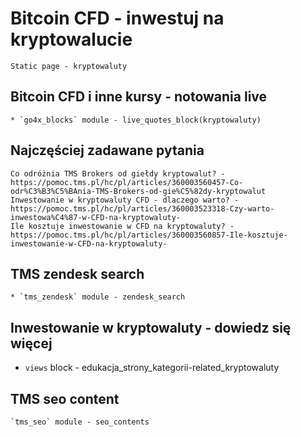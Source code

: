 # Bitcoin CFD - inwestuj na kryptowalucie
    Static page - kryptowaluty

## Bitcoin CFD i inne kursy - notowania live
    * `go4x_blocks` module - live_quotes_block(kryptowaluty)

## Najczęściej zadawane pytania
    Co odróżnia TMS Brokers od giełdy kryptowalut? - https://pomoc.tms.pl/hc/pl/articles/360003560457-Co-odr%C3%B3%C5%BAnia-TMS-Brokers-od-gie%C5%82dy-kryptowalut
    Inwestowanie w kryptowaluty CFD - dlaczego warto? - https://pomoc.tms.pl/hc/pl/articles/360003523318-Czy-warto-inwestowa%C4%87-w-CFD-na-kryptowaluty-
    Ile kosztuje inwestowanie w CFD na kryptowaluty? - https://pomoc.tms.pl/hc/pl/articles/360003560857-Ile-kosztuje-inwestowanie-w-CFD-na-kryptowaluty-

## TMS zendesk search
    * `tms_zendesk` module - zendesk_search

## Inwestowanie w kryptowaluty - dowiedz się więcej
   * `views` block - edukacja_strony_kategorii-related_kryptowaluty

## TMS seo content
    `tms_seo` module - seo_contents

